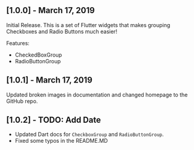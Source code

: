 ## [1.0.0] - March 17, 2019

Initial Release. This is a set of Flutter widgets that makes grouping Checkboxes and Radio Buttons much easier!

Features:
- CheckedBoxGroup
- RadioButtonGroup


## [1.0.1] - March 17, 2019

Updated broken images in documentation and changed homepage to the GitHub repo.


## [1.0.2] - TODO: Add Date

- Updated Dart docs for `CheckboxGroup` and `RadioButtonGroup`. 
- Fixed some typos in the README.MD